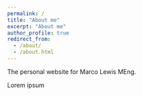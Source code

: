 ```yaml
---
permalink: /
title: "About me"
excerpt: "About me"
author_profile: true
redirect_from: 
  - /about/
  - /about.html
---
```


The personal website for Marco Lewis MEng.

Lorem ipsum
